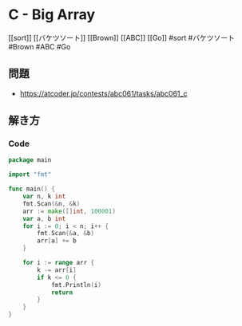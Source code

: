 # C - Big Array
[[sort]] [[バケツソート]] [[Brown]] [[ABC]] [[Go]]
#sort #バケツソート #Brown #ABC #Go 

## 問題
- https://atcoder.jp/contests/abc061/tasks/abc061_c

## 解き方
### Code
```go
package main

import "fmt"

func main() {
	var n, k int
	fmt.Scan(&n, &k)
	arr := make([]int, 100001)
	var a, b int
	for i := 0; i < n; i++ {
		fmt.Scan(&a, &b)
		arr[a] += b
	}

	for i := range arr {
		k -= arr[i]
		if k <= 0 {
			fmt.Println(i)
			return
		}
	}
}
```